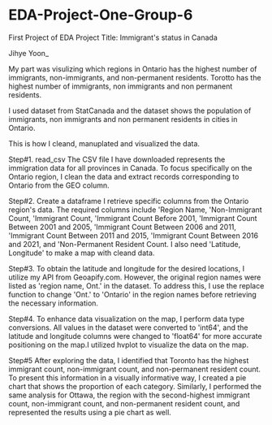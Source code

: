 # EDA-Project-One-Group-6
First Project of EDA 
Project Title: Immigrant's status in Canada

Jihye Yoon_

My part was visulizing which regions in Ontario has the highest number of immigrants, non-immigrants, and non-permanent residents.
Torotto has the highest number of immigrants, non immigrants and non permanent residents.

I used dataset from StatCanada and the dataset shows the population of immigrants, non immigrants and non permanent residents in cities in Ontario. 

This is how I cleand, manuplated and visualized the data.

Step#1. read_csv
The CSV file I have downloaded represents the immigration data for all provinces in Canada. To focus specifically on the Ontario region, I clean the data and extract records corresponding to Ontario from the GEO column.

Step#2. Create a dataframe
I retrieve specific columns from the Ontario region's data. The required columns include 'Region Name, 'Non-Immigrant Count, 'Immigrant Count, 'Immigrant Count Before 2001, 'Immigrant Count Between 2001 and 2005, 'Immigrant Count Between 2006 and 2011, 'Immigrant Count Between 2011 and 2015, 'Immigrant Count Between 2016 and 2021, and 'Non-Permanent Resident Count.  I also need
'Latitude, Longitude' to make a map with cleand data. 

Step#3.
To obtain the latitude and longitude for the desired locations, I utilize my API from Geoapify.com. However, the original region names were listed as 'region name, Ont.' in the dataset. To address this, I use the replace function to change 'Ont.' to 'Ontario' in the region names before retrieving the necessary information.

Step#4.
To enhance data visualization on the map, I perform data type conversions. All values in the dataset were converted to 'int64', and the latitude and longitude columns were changed to 'float64' for more accurate positioning on the map.I utilized hvplot to visualize the data on the map.

Step#5
After exploring the data, I identified that Toronto has the highest immigrant count, non-immigrant count, and non-permanent resident count. To present this information in a visually informative way, I created a pie chart that shows the proportion of each category. Similarly, I performed the same analysis for Ottawa, the region with the second-highest immigrant count, non-immigrant count, and non-permanent resident count, and represented the results using a pie chart as well.



